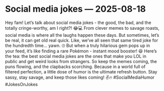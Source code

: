 # Social media jokes — 2025-08-18

Hey fam! Let’s talk about social media jokes - the good, the bad, and the totally cringe-worthy, am I right?! 😂💻 From clever memes to savage roasts, social media is where all the laughs happen these days. But sometimes, let’s be real, it can get old real quick. Like, we’ve all seen that same tired joke for the hundredth time... yawn. 🙄 But when a truly hilarious gem pops up in your feed, it’s like finding a rare Pokémon - instant mood booster! 😆 Here’s the tea: the best social media jokes are the ones that make you LOL in public and get weird looks from strangers. So keep the memes coming, the puns flowing, and the clapbacks scorching. Because in a world full of filtered perfection, a little dose of humor is the ultimate refresh button. Stay sassy, stay savage, and keep those likes coming! ✌️🔥 #SocialMediaHumor #JokesOnJokes